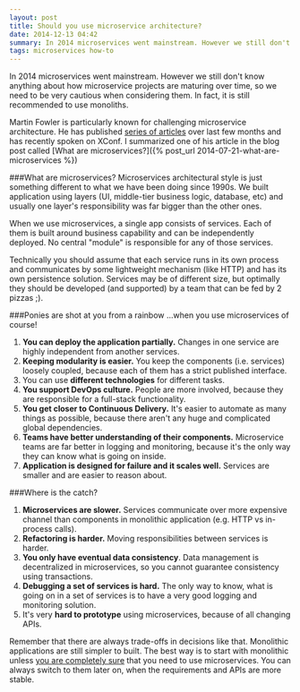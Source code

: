 ```yaml
---
layout: post
title: Should you use microservice architecture?
date: 2014-12-13 04:42
summary: In 2014 microservices went mainstream. However we still don't know anything about how microservice projects are maturing over time, so we need to be very cautious when considering them. In fact, it is still recommended to use monoliths.
tags: microservices how-to
---
```

In 2014 microservices went mainstream. However we still don't know anything about how microservice projects are maturing over time, so we need to be very cautious when considering them. In fact, it is still recommended to use monoliths.

Martin Fowler is particularly known for challenging microservice architecture. He has published [series of articles](http://martinfowler.com/tags/microservices.html) over last few months and has recently spoken on XConf. I summarized one of his article in the blog post called [What are microservices?]({% post_url 2014-07-21-what-are-microservices %})

###What are microservices?
Microservices architectural style is just something different to what we have been doing since 1990s. We built application using layers (UI, middle-tier business logic, database, etc) and usually one layer's responsibility was far bigger than the other ones.

When we use microservices, a single app consists of services. Each of them is built around business capability and can be independently deployed. No central "module" is responsible for any of those services.

Technically you should assume that each service runs in its own process and communicates by some lightweight mechanism (like HTTP) and has its own persistence solution. Services may be of different size, but optimally they should be developed (and supported) by a team that can be fed by 2 pizzas ;).

###Ponies are shot at you from a rainbow
...when you use microservices of course!

1. **You can deploy the application partially.** Changes in one service are highly independent from another services.
1. **Keeping modularity is easier.** You keep the components (i.e. services) loosely coupled, because each of them has a strict published interface.
1. You can use **different technologies** for different tasks.
1. **You support DevOps culture.** People are more involved, because they are responsible for a full-stack functionality.
1. **You get closer to Continuous Delivery.** It's easier to automate as many things as possible, because there aren't any huge and complicated global dependencies.
1. **Teams have better understanding of their components.** Microservice teams are far better in logging and monitoring, because it's the only way they can know what is going on inside.
1. **Application is designed for failure and it scales well.** Services are smaller and are easier to reason about.

###Where is the catch?
1. **Microservices are slower.** Services communicate over more expensive channel than components in monolithic application (e.g. HTTP vs in-process calls).
1. **Refactoring is harder.** Moving responsibilities between services is harder.
1. **You only have eventual data consistency**. Data management is decentralized in microservices, so you cannot guarantee consistency using transactions.
1. **Debugging a set of services is hard.** The only way to know, what is going on in a set of services is to have a very good logging and monitoring solution.
1. It's very **hard to prototype** using microservices, because of all changing APIs.

Remember that there are always trade-offs in decisions like that. Monolithic applications are still simpler to built. The best way is to start with monolithic unless [you are completely sure](http://martinfowler.com/bliki/MicroservicePrerequisites.html) that you need to use microservices. You can always switch to them later on, when the requirements and APIs are more stable.
